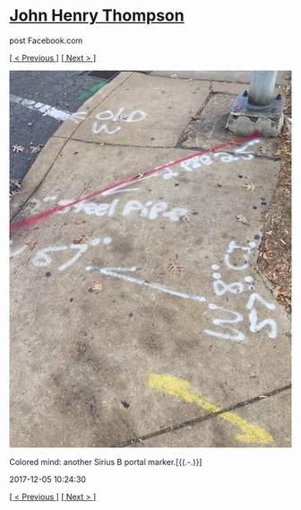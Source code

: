 # [John Henry Thompson](../README.md)
post Facebook.com

[[ < Previous ]](2017-12-10-1.md) [[ Next > ]](2017-12-05-2.md)

[![](../media/2017-12-05/Timeline-Photos-Colored-mind-another-Sirius-B-portal-marker.jpg)](../README.md)

Colored mind: another  Sirius B portal marker.[{(.-.)}]

2017-12-05 10:24:30

[[ < Previous ]](2017-12-10-1.md) [[ Next > ]](2017-12-05-2.md)
